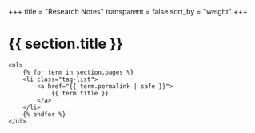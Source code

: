 +++
title = "Research Notes"
transparent = false
sort_by = "weight"
+++

<div class="post">
	<h1 class="post-title">{{ section.title }}</h1>

	<ul>
		{% for term in section.pages %}
		<li class="tag-list">
			<a href="{{ term.permalink | safe }}">
				{{ term.title }} 
			</a>
		</li>
		{% endfor %}
	</ul>
</div>
